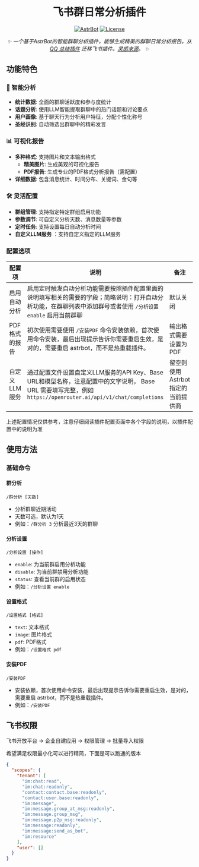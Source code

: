 <div align="center">

# 飞书群日常分析插件


[![AstrBot](https://img.shields.io/badge/AstrBot-Plugin-ff69b4?style=for-the-badge)](https://github.com/AstrBotDevs/AstrBot)
[![License](https://img.shields.io/badge/License-MIT-green.svg?style=for-the-badge)](LICENSE)

_✨ 一个基于AstrBot的智能群聊分析插件，能够生成精美的群聊日常分析报告。从 [QQ 总结插件](https://github.com/SXP-Simon/astrbot-qq-group-daily-analysis) 迁移飞书插件。[灵感来源](https://github.com/LSTM-Kirigaya/openmcp-tutorial/tree/main/qq-group-summary)。 ✨_

 </div>


## 功能特色

### 🎯 智能分析
- **统计数据**: 全面的群聊活跃度和参与度统计
- **话题分析**: 使用LLM智能提取群聊中的热门话题和讨论要点
- **用户画像**: 基于聊天行为分析用户特征，分配个性化称号
- **圣经识别**: 自动筛选出群聊中的精彩发言

### 📊 可视化报告
- **多种格式**: 支持图片和文本输出格式
    - **精美图片**: 生成美观的可视化报告
    - **PDF报告**: 生成专业的PDF格式分析报告（需配置）
- **详细数据**: 包含消息统计、时间分布、关键词、金句等

### 🛠️ 灵活配置
- **群组管理**: 支持指定特定群组启用功能
- **参数调节**: 可自定义分析天数、消息数量等参数
- **定时任务**: 支持设置每日自动分析时间
- **自定义LLM服务** ：支持自定义指定的LLM服务

### 配置选项

| 配置项 | 说明 | 备注 |
|--------|------|--------|
| 启用自动分析 | 启用定时触发自动分析功能需要按照插件配置里面的说明填写相关的需要的字段；简略说明：打开自动分析功能，在群聊列表中添加群号或者使用 `/分析设置 enable` 启用当前群聊 | 默认关闭 |
| PDF格式的报告 | 初次使用需要使用 `/安装PDF` 命令安装依赖，首次使用命令安装，最后出现提示告诉你需要重启生效，是对的，需要重启 astrbot，而不是热重载插件。 | 输出格式需要设置为 PDF |
| 自定义LLM服务 | 通过配置文件设置自定义LLM服务的API Key、Base URL和模型名称，注意配置中的文字说明， Base URL 需要填写完整，例如 `https://openrouter.ai/api/v1/chat/completions` | 留空则使用 Astrbot 指定的当前提供商 |

上述配置情况仅供参考，注意仔细阅读插件配置页面中各个字段的说明，以插件配置中的说明为准

## 使用方法

### 基础命令

#### 群分析
```
/群分析 [天数]
```
- 分析群聊近期活动
- 天数可选，默认为1天
- 例如：`/群分析 3` 分析最近3天的群聊

#### 分析设置
```
/分析设置 [操作]
```
- `enable`: 为当前群启用分析功能
- `disable`: 为当前群禁用分析功能  
- `status`: 查看当前群的启用状态
- 例如：`/分析设置 enable`

#### 设置格式
```
/设置格式 [格式]
```
- `text`: 文本格式
- `image`: 图片格式
- `pdf`: PDF格式
- 例如：`/设置格式 pdf`

#### 安装PDF
```
/安装PDF
```
- 安装依赖，首次使用命令安装，最后出现提示告诉你需要重启生效，是对的，需要重启 astrbot，而不是热重载插件。
- 例如：`/安装PDF`

## 飞书权限

飞书开放平台 -> 企业自建应用 -> 权限管理 -> 批量导入权限

希望满足权限最小化可以进行精简，下面是可以跑通的版本

```json
{
  "scopes": {
    "tenant": [
      "im:chat:read",
      "im:chat:readonly",
      "contact:contact.base:readonly",
      "contact:user.base:readonly",
      "im:message",
      "im:message.group_at_msg:readonly",
      "im:message.group_msg",
      "im:message.p2p_msg:readonly",
      "im:message:readonly",
      "im:message:send_as_bot",
      "im:resource"
    ],
    "user": []
  }
}
```